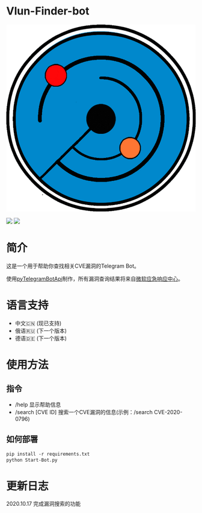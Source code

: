 # Vlun-Finder-bot

![vlun_finder_bot icon](https://raw.githubusercontent.com/resinprotein2333/Vlun-Finder-bot/main/vlun_finder_bot_icon.png)

![](https://badgen.net/github/license/resinprotein2333/Vlun-Finder-bot) ![](https://badgen.net/github/stars/resinprotein2333/Vlun-Finder-bot)

# 简介
这是一个用于帮助你查找相关CVE漏洞的Telegram Bot。

使用[pyTelegramBotApi](https://github.com/eternnoir/pyTelegramBotAPI)制作，所有漏洞查询结果将来自[微软应急响应中心](https://microsoft.com/msrc)。

# 语言支持
* 中文🇨🇳 (现已支持)
* 俄语🇷🇺 (下一个版本)
* 德语🇩🇪 (下一个版本)

# 使用方法
## 指令
* /help            显示帮助信息
* /search [CVE ID] 搜索一个CVE漏洞的信息(示例：/search CVE-2020-0796)

## 如何部署
```shell
pip install -r requirements.txt
python Start-Bot.py
```

# 更新日志
2020.10.17 完成漏洞搜索的功能

